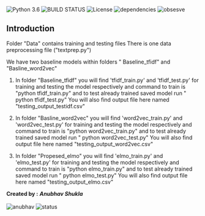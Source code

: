 ![Python 3.6](https://img.shields.io/badge/python-3.6-green.svg)
![BUILD STATUS](https://img.shields.io/badge/Build-passing-yellow.svg)
![License](https://img.shields.io/badge/license-Apache%202-red.svg)
![dependencies](https://img.shields.io/badge/dependencies-up%20to%20date-blue.svg)
![obsesve](https://img.shields.io/badge/observatory-A%2B-lightgrey.svg)

## Introduction


Folder "Data" contains training and testing files
There is one data preprocessing file ("textprep.py")

We have two baseline models within folders " Baseline_tfidf" and "Basline_word2vec"

1) In folder "Baseline_tfidf"  you will find 'tfidf_train.py' and 'tfidf_test.py' for training and testing the model respectively and command to train is
 "python tfidf_train.py"
and to test already trained saved model run
" python tfidf_test.py"
You will also find output file here named "testing_output_testidf.csv"

2) In folder "Basline_word2vec"  you will find  'word2vec_train.py' and 'word2vec_test.py' for training and testing the model respectively and command to train is
 "python word2vec_train.py"
and to test already trained saved model run
" python word2vec_test.py"
You will also find output file here named "testing_output_word2vec.csv"

3) In folder "Propesed_elmo"  you will find  'elmo_train.py' and 'elmo_test.py' for training and testing the model respectively and command to train is
 "python elmo_train.py"
and to test already trained saved model run
" python elmo_test.py"
You will also find output file here named "testing_output_elmo.csv"



<b>Created by :</b>
<b><i> Anubhav Shukla </i></b>
</br>
</br>
![anubhav](https://img.shields.io/badge/Anubhav-%402021-orange.svg)
![status](https://img.shields.io/badge/Status-up-green.svg)
